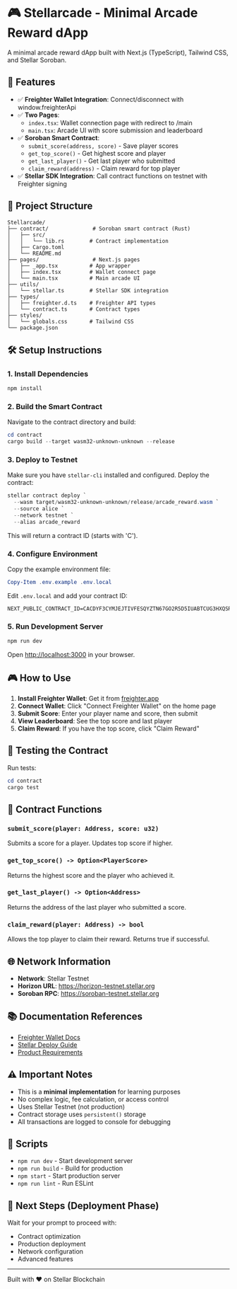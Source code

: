 # 🎮 Stellarcade - Minimal Arcade Reward dApp

A minimal arcade reward dApp built with Next.js (TypeScript), Tailwind CSS, and Stellar Soroban.

## 🚀 Features

- ✅ **Freighter Wallet Integration**: Connect/disconnect with window.freighterApi
- ✅ **Two Pages**:
  - `index.tsx`: Wallet connection page with redirect to /main
  - `main.tsx`: Arcade UI with score submission and leaderboard
- ✅ **Soroban Smart Contract**: 
  - `submit_score(address, score)` - Save player scores
  - `get_top_score()` - Get highest score and player
  - `get_last_player()` - Get last player who submitted
  - `claim_reward(address)` - Claim reward for top player
- ✅ **Stellar SDK Integration**: Call contract functions on testnet with Freighter signing

## 📁 Project Structure

```
Stellarcade/
├── contract/              # Soroban smart contract (Rust)
│   ├── src/
│   │   └── lib.rs        # Contract implementation
│   ├── Cargo.toml
│   └── README.md
├── pages/                 # Next.js pages
│   ├── _app.tsx          # App wrapper
│   ├── index.tsx         # Wallet connect page
│   └── main.tsx          # Main arcade UI
├── utils/
│   └── stellar.ts        # Stellar SDK integration
├── types/
│   ├── freighter.d.ts    # Freighter API types
│   └── contract.ts       # Contract types
├── styles/
│   └── globals.css       # Tailwind CSS
└── package.json
```

## 🛠️ Setup Instructions

### 1. Install Dependencies

```powershell
npm install
```

### 2. Build the Smart Contract

Navigate to the contract directory and build:

```powershell
cd contract
cargo build --target wasm32-unknown-unknown --release
```

### 3. Deploy to Testnet

Make sure you have `stellar-cli` installed and configured. Deploy the contract:

```powershell
stellar contract deploy `
  --wasm target/wasm32-unknown-unknown/release/arcade_reward.wasm `
  --source alice `
  --network testnet `
  --alias arcade_reward
```

This will return a contract ID (starts with 'C').

### 4. Configure Environment

Copy the example environment file:

```powershell
Copy-Item .env.example .env.local
```

Edit `.env.local` and add your contract ID:

```
NEXT_PUBLIC_CONTRACT_ID=CACDYF3CYMJEJTIVFESQYZTN67GO2R5D5IUABTCUG3HXQSRXCSOROBAN
```

### 5. Run Development Server

```powershell
npm run dev
```

Open [http://localhost:3000](http://localhost:3000) in your browser.

## 🎮 How to Use

1. **Install Freighter Wallet**: Get it from [freighter.app](https://www.freighter.app/)
2. **Connect Wallet**: Click "Connect Freighter Wallet" on the home page
3. **Submit Score**: Enter your player name and score, then submit
4. **View Leaderboard**: See the top score and last player
5. **Claim Reward**: If you have the top score, click "Claim Reward"

## 🧪 Testing the Contract

Run tests:

```powershell
cd contract
cargo test
```

## 📝 Contract Functions

### `submit_score(player: Address, score: u32)`
Submits a score for a player. Updates top score if higher.

### `get_top_score() -> Option<PlayerScore>`
Returns the highest score and the player who achieved it.

### `get_last_player() -> Option<Address>`
Returns the address of the last player who submitted a score.

### `claim_reward(player: Address) -> bool`
Allows the top player to claim their reward. Returns true if successful.

## 🌐 Network Information

- **Network**: Stellar Testnet
- **Horizon URL**: https://horizon-testnet.stellar.org
- **Soroban RPC**: https://soroban-testnet.stellar.org

## 📚 Documentation References

- [Freighter Wallet Docs](./FreighterWalletDocs.md)
- [Stellar Deploy Guide](./StellarDeploy.md)
- [Product Requirements](./pdr.md)

## ⚠️ Important Notes

- This is a **minimal implementation** for learning purposes
- No complex logic, fee calculation, or access control
- Uses Stellar Testnet (not production)
- Contract storage uses `persistent()` storage
- All transactions are logged to console for debugging

## 🔧 Scripts

- `npm run dev` - Start development server
- `npm run build` - Build for production
- `npm start` - Start production server
- `npm run lint` - Run ESLint

## 🎯 Next Steps (Deployment Phase)

Wait for your prompt to proceed with:
- Contract optimization
- Production deployment
- Network configuration
- Advanced features

---

Built with ❤️ on Stellar Blockchain
